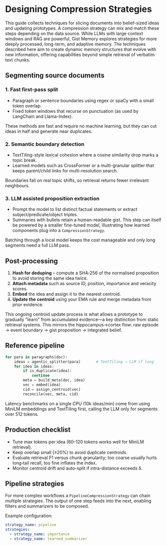 # Designing Compression Strategies

This guide collects techniques for slicing documents into belief-sized ideas and updating prototypes. A compression strategy can mix and match these steps depending on the data source.
While LLMs with large context windows and RAG are powerful, Gist Memory explores strategies for more deeply processed, long-term, and adaptive memory. The techniques described here aim to create dynamic memory structures that evolve with new information, offering capabilities beyond simple retrieval of verbatim text chunks.

## Segmenting source documents

### 1. Fast first-pass split
- Paragraph or sentence boundaries using regex or spaCy with a small token overlap.
- Fixed token windows that recurse on punctuation (as used by LangChain and Llama-Index).

These methods are fast and require no machine learning, but they can cut ideas in half and generate near duplicates.

### 2. Semantic boundary detection
- TextTiling-style lexical cohesion where a cosine similarity drop marks a topic break.
- Learned models such as CrossFormer or a multi-granular splitter that keeps parent/child links for multi-resolution search.

Boundaries fall on real topic shifts, so retrieval returns fewer irrelevant neighbours.

### 3. LLM assisted proposition extraction
- Prompt the model to list distinct factual statements or extract subject/predicate/object triples.
- Summaries with bullets retain a human-readable gist.
This step can itself be powered by a smaller fine-tuned model, illustrating how learned components plug into a `CompressionStrategy`.

Batching through a local model keeps the cost manageable and only long segments need a full LLM pass.

## Post-processing
1. **Hash for deduping** – compute a SHA‑256 of the normalised proposition to avoid storing the same idea twice.
2. **Attach metadata** such as source ID, position, importance and veracity scores.
3. **Embed** the idea and assign it to the nearest centroid.
4. **Update the centroid** using your EMA rule and merge metadata from prior evidence.

This ongoing centroid update process is what allows a prototype to gradually "learn" from accumulated evidence—a key distinction from static retrieval systems.
This mirrors the hippocampus→cortex flow: raw episode → event boundary → gist proposition → integrated belief.

## Reference pipeline
```python
for para in paragraphs(doc):
    ideas = agentic_splitter(para)       # TextTiling → LLM if long
    for idea in ideas:
        if is_duplicate(idea):
            continue
        meta = build_meta(doc, idea)
        vec = embed(idea)
        cid = assign_centroid(vec)
        reconcile(vec, meta, cid)
```
Latency benchmarks on a single CPU (10k ideas/min) come from using MiniLM embeddings and TextTiling first, calling the LLM only for segments over 512 tokens.

## Production checklist
- Tune max tokens per idea (60–120 tokens works well for MiniLM retrieval).
- Keep overlap small (≤20%) to avoid duplicate centroids.
- Evaluate retrieval F1 versus chunk granularity; too coarse usually hurts long‑tail recall, too fine inflates the index.
- Monitor centroid drift and auto-split if intra-distance exceeds δ.

## Pipeline strategies

For more complex workflows a `PipelineCompressionStrategy` can chain multiple
strategies. The output of one step feeds into the next, enabling filters and
summarizers to be composed.

Example configuration:

```yaml
strategy_name: pipeline
strategies:
  - strategy_name: importance
  - strategy_name: learned_summarizer
```

